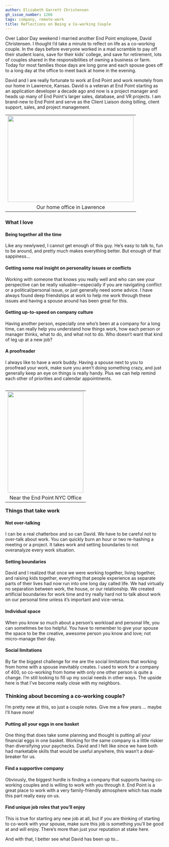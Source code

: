```yaml
---
author: Elizabeth Garrett Christensen
gh_issue_number: 1266
tags: company, remote-work
title: Reflections on Being a Co-working Couple
---
```


Over Labor Day weekend I married another End Point employee, David Christensen. I thought I’d take a minute to reflect on life as a co-working couple. In the days before everyone worked in a mad scramble to pay off their student loans, save for their kids’ college, and save for retirement, lots of couples shared in the responsibilities of owning a business or farm. Today for most families those days are long gone and each spouse goes off to a long day at the office to meet back at home in the evening.

David and I are really fortunate to work at End Point and work remotely from our home in Lawrence, Kansas. David is a veteran at End Point starting as an application developer a decade ago and now is a project manager and heads up many of End Point's larger sales, database, and VR projects. I am brand-new to End Point and serve as the Client Liaison doing billing, client support, sales, and project management.

<table align="center" cellpadding="0" cellspacing="0" class="tr-caption-container" style="margin-left: auto; margin-right: auto; text-align: center;"><tbody>
<tr><td style="text-align: center;"><a href="/blog/2016/11/15/reflections-on-being-co-working-couple/image-0-big.jpeg" imageanchor="1" style="margin-left: auto; margin-right: auto;"><img border="0" height="273" src="/blog/2016/11/15/reflections-on-being-co-working-couple/image-0.jpeg" width="400"/></a></td></tr>
<tr><td class="tr-caption" style="text-align: center;">Our home office in Lawrence</td></tr>
</tbody></table>

### What I love

#### Being together all the time

Like any newlywed, I cannot get enough of this guy. He’s easy to talk to, fun to be around, and pretty much makes everything better. But enough of that sappiness…

#### Getting some real insight on personality issues or conflicts

Working with someone that knows you really well and who can see your perspective can be really valuable—especially if you are navigating conflict or a political/personal issue, or just generally need some advice. I have always found deep friendships at work to help me work through these issues and having a spouse around has been great for this.

#### Getting up-to-speed on company culture

Having another person, especially one who’s been at a company for a long time, can really help you understand how things work, how each person or manager thinks, what to do, and what not to do. Who doesn’t want that kind of leg up at a new job?

#### A proofreader

I always like to have a work buddy. Having a spouse next to you to proofread your work, make sure you aren’t doing something crazy, and just generally keep an eye on things is really handy. Plus we can help remind each other of priorities and calendar appointments.

<table cellpadding="0" cellspacing="0" class="tr-caption-container" style="float: left; margin-right: 1em; text-align: left;"><tbody>
<tr><td style="text-align: center;"><a href="/blog/2016/11/15/reflections-on-being-co-working-couple/image-1-big.jpeg" imageanchor="1" style="clear: left; margin-bottom: 1em; margin-left: auto; margin-right: auto;"><img alt="" border="0" height="320" src="/blog/2016/11/15/reflections-on-being-co-working-couple/image-1.jpeg" title="" width="240"/></a></td></tr>
<tr><td class="tr-caption" style="text-align: center;">Near the End Point NYC Office</td></tr>
</tbody></table>

### Things that take work

#### Not over-talking

I can be a real chatterbox and so can David. We have to be careful not to over-talk about work. You can quickly burn an hour or two re-hashing a meeting or a project. It takes work and setting boundaries to not overanalyze every work situation.
#### Setting boundaries

David and I realized that once we were working together, living together, and raising kids together, everything that people experience as separate parts of their lives had now run into one long day called life. We had virtually no separation between work, the house, or our relationship. We created artificial boundaries for work time and try really hard not to talk about work on our personal time unless it’s important and vice-versa.

#### Individual space

When you know so much about a person’s workload and personal life, you can sometimes be too helpful. You have to remember to give your spouse the space to be the creative, awesome person you know and love; not micro-manage their day.

#### Social limitations

By far the biggest challenge for me are the social limitations that working from home with a spouse inevitably creates. I used to work for a company of 400, so co-working from home with only one other person is quite a change. I’m still looking to fill up my social needs in other ways. The upside here is that I’ve become really close with my neighbors.

### Thinking about becoming a co-working couple?

I’m pretty new at this, so just a couple notes. Give me a few years … maybe I’ll have more!

#### Putting all your eggs in one basket

One thing that does take some planning and thought is putting all your financial eggs in one basket. Working for the same company is a little riskier than diversifying your paychecks. David and I felt like since we have both had marketable skills that would be useful anywhere, this wasn’t a deal-breaker for us.

#### Find a supportive company

Obviously, the biggest hurdle is finding a company that supports having co-working couples and is willing to work with you through it. End Point is a great place to work with a very family-friendly atmosphere which has made this part really easy on us.

#### Find unique job roles that you’ll enjoy

This is true for starting any new job at all, but if you are thinking of starting to co-work with your spouse, make sure this job is something you’ll be good at and will enjoy. There’s more than just your reputation at stake here.

And with that, I better see what David has been up to…

